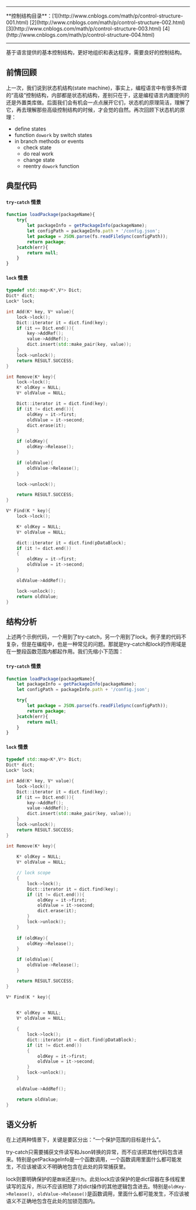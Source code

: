<hr/>
**控制结构目录**：[1](http://www.cnblogs.com/math/p/control-structure-001.html) [2](http://www.cnblogs.com/math/p/control-structure-002.html) [3](http://www.cnblogs.com/math/p/control-structure-003.html) [4](http://www.cnblogs.com/math/p/control-structure-004.html)
<hr/>

基于语言提供的基本控制结构，更好地组织和表达程序，需要良好的控制结构。

## 前情回顾
上一次，我们说到状态机结构(state machine)，事实上，编程语言中有很多所谓的“高级”控制结构，内部都是状态机结构，差别只在于，这是编程语言内置提供的还是外置类库做。后面我们会有机会一点点展开它们，状态机的原理简洁，理解了它，再去理解那些高级控制结构的时候，才会觉的自然。再次回顾下状态机的原理：

- define states
- function `dowork` by switch states
- in branch methods or events
    - check state
    - do real work
    - change state
    - reentry `dowork` function

## 典型代码

#### `try-catch` 情景

```javascript
function loadPackage(packageName){
	try{
		let packageInfo = getPackageInfo(packageName);
	    let configPath = packageInfo.path + '/config.json';
	    let package = JSON.parse(fs.readFileSync(configPath));
	    return package;
   	}catch(err){
        return null;
    }
}
```

#### `lock` 情景

```c++
typedef std::map<K*,V*> Dict;
Dict* dict;
Lock* lock;

int Add(K* key, V* value){
	lock->lock();
	Dict::iterator it = dict.find(key);
	if (it == Dict.end()){
		key->AddRef();
		value->AddRef();
		dict.insert(std::make_pair(key, value));
	}
	lock->unlock();
	return RESULT.SUCCESS;	
}

int Remove(K* key){
	lock->lock();
	K* oldKey = NULL;
	V* oldValue = NULL;

	Dict::iterator it = dict.find(key);
	if (it != dict.end()){
		oldKey = it->first;
		oldValue = it->second;
		dict.erase(it);
	}

	if (oldKey){
		oldKey->Release();
	}

	if (oldValue){
		oldValue->Release();
	}

	lock->unlock();

	return RESULT.SUCCESS;
}

V* Find(K * key){
	lock->lock();

	K* oldKey = NULL;
	V* oldValue = NULL;

	dict::iterator it = dict.find(pDataBlock);
	if (it != dict.end())
	{
		oldKey = it->first;
		oldValue = it->second;	
	}

	oldValue->AddRef();

	lock->unlock();
	return oldValue;
}

```

## 结构分析

上述两个示例代码，一个用到了try-catch，另一个用到了lock。例子里的代码不复杂，但是在编程中，也是一种常见的问题。那就是try-catch和lock的作用域是在一整段函数范围内都起作用。我们先缩小下范围：

#### `try-catch` 情景

```javascript
function loadPackage(packageName){
	let packageInfo = getPackageInfo(packageName);
	let configPath = packageInfo.path + '/config.json';

	try{
	    let package = JSON.parse(fs.readFileSync(configPath));
	    return package;
   	}catch(err){
        return null;
    }
}
```

#### `lock` 情景

```c++
typedef std::map<K*,V*> Dict;
Dict* dict;
Lock* lock;

int Add(K* key, V* value){
	lock->lock();
	Dict::iterator it = dict.find(key);
	if (it == Dict.end()){
		key->AddRef();
		value->AddRef();
		dict.insert(std::make_pair(key, value));
	}
	lock->unlock();
	return RESULT.SUCCESS;	
}

int Remove(K* key){
	
	K* oldKey = NULL;
	V* oldValue = NULL;

	// lock scope
	{
		lock->lock();
		Dict::iterator it = dict.find(key);
		if (it != dict.end()){
			oldKey = it->first;
			oldValue = it->second;
			dict.erase(it);
		}
		lock->unlock();
	}
	
	if (oldKey){
		oldKey->Release();
	}

	if (oldValue){
		oldValue->Release();
	}

	return RESULT.SUCCESS;
}

V* Find(K * key){
	

	K* oldKey = NULL;
	V* oldValue = NULL;

	{
		lock->lock();
		dict::iterator it = dict.find(pDataBlock);
		if (it != dict.end())
		{
			oldKey = it->first;
			oldValue = it->second;	
		}
		lock->unlock();
	}
		
	oldValue->AddRef();

	return oldValue;
}

```


## 语义分析

在上述两种情景下，关键是要区分出：“一个保护范围的目标是什么”。

try-catch只需要捕获文件读写和Json转换的异常，而不应该把其他代码包含进来。特别是getPackageInfo是一个函数调用，一个函数调用里面什么都可能发生，不应该被语义不明确地包含在此处的异常捕获里。

lock则要明确保护的是`数据`还是`行为`。此处lock应该保护的是dict容器在多线程里读写的互斥，所以不应该把除了对dict操作的其他逻辑包含进去。特别是`oldKey->Release(), oldValue->Release()`是函数调用，里面什么都可能发生，不应该被语义不正确地包含在此处的加锁范围内。







